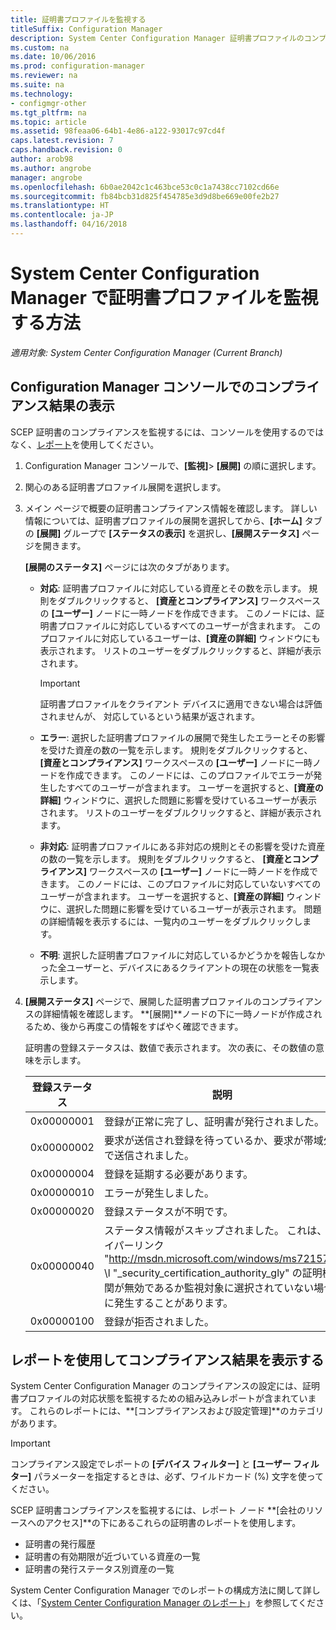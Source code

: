 ```yaml
---
title: 証明書プロファイルを監視する
titleSuffix: Configuration Manager
description: System Center Configuration Manager 証明書プロファイルのコンプライアンス状態を監視する方法を説明します。
ms.custom: na
ms.date: 10/06/2016
ms.prod: configuration-manager
ms.reviewer: na
ms.suite: na
ms.technology:
- configmgr-other
ms.tgt_pltfrm: na
ms.topic: article
ms.assetid: 98feaa06-64b1-4e86-a122-93017c97cd4f
caps.latest.revision: 7
caps.handback.revision: 0
author: arob98
ms.author: angrobe
manager: angrobe
ms.openlocfilehash: 6b0ae2042c1c463bce53c0c1a7438cc7102cd66e
ms.sourcegitcommit: fb84bcb31d825f454785e3d9d8be669e00fe2b27
ms.translationtype: HT
ms.contentlocale: ja-JP
ms.lasthandoff: 04/16/2018
---
```

# <a name="how-to-monitor-certificate-profiles-in-system-center-configuration-manager"></a>System Center Configuration Manager で証明書プロファイルを監視する方法

*適用対象: System Center Configuration Manager (Current Branch)*


##  <a name="view-compliance-results-in-the-configuration-manager-console"></a>Configuration Manager コンソールでのコンプライアンス結果の表示  

SCEP 証明書のコンプライアンスを監視するには、コンソールを使用するのではなく、[レポート](#view-compliance-results-by-using-reports)を使用してください。 

1.  Configuration Manager コンソールで、**[監視]**>  **[展開]** の順に選択します。  

3.  関心のある証明書プロファイル展開を選択します。  

4.  メイン ページで概要の証明書コンプライアンス情報を確認します。 詳しい情報については、証明書プロファイルの展開を選択してから、**[ホーム]** タブの **[展開]** グループで **[ステータスの表示]** を選択し、**[展開ステータス]** ページを開きます。  

     **[展開のステータス]** ページには次のタブがあります。  

    -   **対応**: 証明書プロファイルに対応している資産とその数を示します。 規則をダブルクリックすると、 **[資産とコンプライアンス]** ワークスペースの **[ユーザー]** ノードに一時ノードを作成できます。 このノードには、証明書プロファイルに対応しているすべてのユーザーが含まれます。 このプロファイルに対応しているユーザーは、**[資産の詳細]** ウィンドウにも表示されます。 リストのユーザーをダブルクリックすると、詳細が表示されます。  

        > [!IMPORTANT]  
        >  証明書プロファイルをクライアント デバイスに適用できない場合は評価されませんが、 対応しているという結果が返されます。  

    -   **エラー**: 選択した証明書プロファイルの展開で発生したエラーとその影響を受けた資産の数の一覧を示します。 規則をダブルクリックすると、 **[資産とコンプライアンス]** ワークスペースの **[ユーザー]** ノードに一時ノードを作成できます。 このノードには、このプロファイルでエラーが発生したすべてのユーザーが含まれます。 ユーザーを選択すると、**[資産の詳細]** ウィンドウに、選択した問題に影響を受けているユーザーが表示されます。 リストのユーザーをダブルクリックすると、詳細が表示されます。  

    -   **非対応**: 証明書プロファイルにある非対応の規則とその影響を受けた資産の数の一覧を示します。 規則をダブルクリックすると、 **[資産とコンプライアンス]** ワークスペースの **[ユーザー]** ノードに一時ノードを作成できます。 このノードには、このプロファイルに対応していないすべてのユーザーが含まれます。 ユーザーを選択すると、**[資産の詳細]** ウィンドウに、選択した問題に影響を受けているユーザーが表示されます。 問題の詳細情報を表示するには、一覧内のユーザーをダブルクリックします。  

    -   **不明**: 選択した証明書プロファイルに対応しているかどうかを報告しなかった全ユーザーと、デバイスにあるクライアントの現在の状態を一覧表示します。  

5.  **[展開ステータス]** ページで、展開した証明書プロファイルのコンプライアンスの詳細情報を確認します。 **[展開]**ノードの下に一時ノードが作成されるため、後から再度この情報をすばやく確認できます。  

     証明書の登録ステータスは、数値で表示されます。 次の表に、その数値の意味を示します。  

    |登録ステータス|説明|  
    |-----------------------|-----------------|  
    |0x00000001|登録が正常に完了し、証明書が発行されました。|  
    |0x00000002|要求が送信され登録を待っているか、要求が帯域外で送信されました。|  
    |0x00000004|登録を延期する必要があります。|  
    |0x00000010|エラーが発生しました。|  
    |0x00000020|登録ステータスが不明です。|  
    |0x00000040|ステータス情報がスキップされました。 これは、ハイパーリンク "http://msdn.microsoft.com/windows/ms721572" \l "_security_certification_authority_gly" の証明機関が無効であるか監視対象に選択されていない場合に発生することがあります。|  
    |0x00000100|登録が拒否されました。|  

##  <a name="view-compliance-results-by-using-reports"></a>レポートを使用してコンプライアンス結果を表示する

 System Center Configuration Manager のコンプライアンスの設定には、証明書プロファイルの対応状態を監視するための組み込みレポートが含まれています。 これらのレポートには、**[コンプライアンスおよび設定管理]**のカテゴリがあります。  

> [!IMPORTANT]  
>  コンプライアンス設定でレポートの **[デバイス フィルター]** と **[ユーザー フィルター]** パラメーターを指定するときは、必ず、ワイルドカード (%) 文字を使ってください。  

SCEP 証明書コンプライアンスを監視するには、レポート ノード **[会社のリソースへのアクセス]**の下にあるこれらの証明書のレポートを使用します。  

 -   証明書の発行履歴  
 -   証明書の有効期限が近づいている資産の一覧  
 -   証明書の発行ステータス別資産の一覧  



 System Center Configuration Manager でのレポートの構成方法に関して詳しくは、「[System Center Configuration Manager のレポート](../../core/servers/manage/reporting.md)」を参照してください。  
